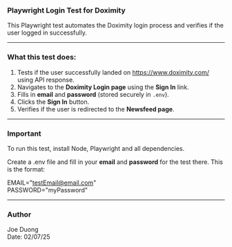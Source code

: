 ### **Playwright Login Test for Doximity**
This Playwright test automates the Doximity login process and 
verifies if the user logged in successfully.

-----

### **What this test does:**  
1. Tests if the user successfully landed on https://www.doximity.com/ using API response.
2. Navigates to the **Doximity Login page** using the **Sign In** link.
3. Fills in **email** and **password** (stored securely in `.env`).  
4. Clicks the **Sign In** button.  
5. Verifies if the user is redirected to the **Newsfeed page**.  

-----

### **Important**  
To run this test, install Node, Playwright and all dependencies.

Create a .env file and fill in your **email** and **password** for the test there.
This is the format:

EMAIL="testEmail@email.com"<br>
PASSWORD="myPassword"

-----

### **Author**  
Joe Duong <br>
Date: 02/07/25